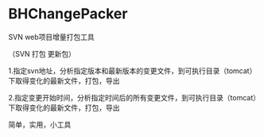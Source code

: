 # BHChangePacker
SVN web项目增量打包工具

（SVN 打包 更新包）

1.指定svn地址，分析指定版本和最新版本的变更文件，到可执行目录（tomcat）下取得变化的最新文件，打包，导出

2.指定变更开始时间，分析指定时间后的所有变更文件，到可执行目录（tomcat）下取得变化的最新文件，打包，导出

简单，实用，小工具

